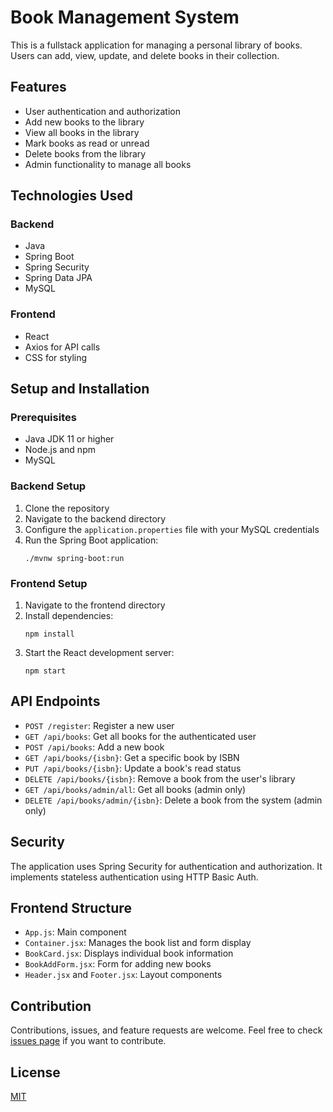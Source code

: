 # Book Management System

This is a fullstack application for managing a personal library of books. Users can add, view, update, and delete books in their collection.

## Features

- User authentication and authorization
- Add new books to the library
- View all books in the library
- Mark books as read or unread
- Delete books from the library
- Admin functionality to manage all books

## Technologies Used

### Backend
- Java
- Spring Boot
- Spring Security
- Spring Data JPA
- MySQL

### Frontend
- React
- Axios for API calls
- CSS for styling

## Setup and Installation

### Prerequisites
- Java JDK 11 or higher
- Node.js and npm
- MySQL

### Backend Setup

1. Clone the repository
2. Navigate to the backend directory
3. Configure the `application.properties` file with your MySQL credentials
4. Run the Spring Boot application:
   ```
   ./mvnw spring-boot:run
   ```

### Frontend Setup

1. Navigate to the frontend directory
2. Install dependencies:
   ```
   npm install
   ```
3. Start the React development server:
   ```
   npm start
   ```

## API Endpoints

- `POST /register`: Register a new user
- `GET /api/books`: Get all books for the authenticated user
- `POST /api/books`: Add a new book
- `GET /api/books/{isbn}`: Get a specific book by ISBN
- `PUT /api/books/{isbn}`: Update a book's read status
- `DELETE /api/books/{isbn}`: Remove a book from the user's library
- `GET /api/books/admin/all`: Get all books (admin only)
- `DELETE /api/books/admin/{isbn}`: Delete a book from the system (admin only)

## Security

The application uses Spring Security for authentication and authorization. It implements stateless authentication using HTTP Basic Auth.

## Frontend Structure

- `App.js`: Main component
- `Container.jsx`: Manages the book list and form display
- `BookCard.jsx`: Displays individual book information
- `BookAddForm.jsx`: Form for adding new books
- `Header.jsx` and `Footer.jsx`: Layout components

## Contribution

Contributions, issues, and feature requests are welcome. Feel free to check [issues page](https://github.com/yourusername/book-management-system/issues) if you want to contribute.

## License

[MIT](https://choosealicense.com/licenses/mit/)
